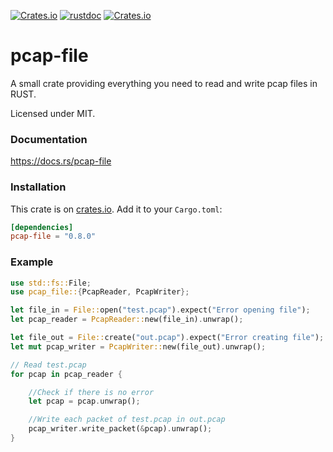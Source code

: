 [![Crates.io](https://img.shields.io/crates/v/pcap-file.svg)](https://crates.io/crates/pcap-file)
[![rustdoc](https://img.shields.io/badge/Doc-pcap--file-green.svg)](https://docs.rs/pcap-file/)
[![Crates.io](https://img.shields.io/crates/l/pcap-file.svg)](https://github.com/courvoif/pcap-file/blob/master/LICENSE)

# pcap-file
A small crate providing everything you need to read and write pcap files in RUST.

Licensed under MIT.


### Documentation

https://docs.rs/pcap-file


### Installation

This crate is on [crates.io](https://crates.io/crates/pcap-file).
Add it to your `Cargo.toml`:

```toml
[dependencies]
pcap-file = "0.8.0"
```


### Example

```rust
use std::fs::File;
use pcap_file::{PcapReader, PcapWriter};

let file_in = File::open("test.pcap").expect("Error opening file");
let pcap_reader = PcapReader::new(file_in).unwrap();

let file_out = File::create("out.pcap").expect("Error creating file");
let mut pcap_writer = PcapWriter::new(file_out).unwrap();

// Read test.pcap
for pcap in pcap_reader {

    //Check if there is no error
    let pcap = pcap.unwrap();

    //Write each packet of test.pcap in out.pcap
    pcap_writer.write_packet(&pcap).unwrap();
}
```
